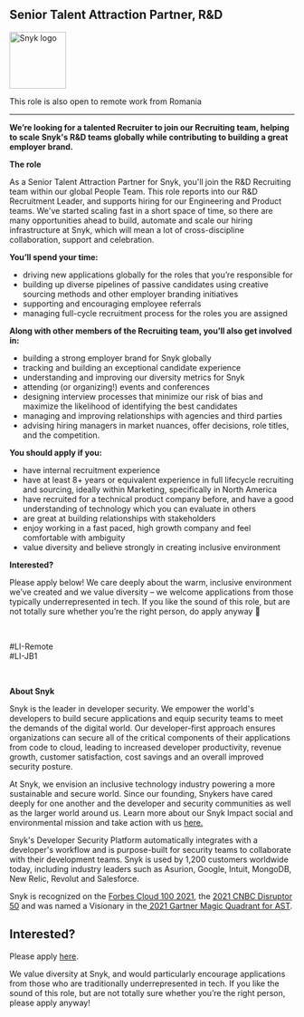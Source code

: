 Senior Talent Attraction Partner, R&D
---

<img src="https://res.cloudinary.com/snyk/image/upload/v1537345894/press-kit/brand/logo-black.png" width="100" alt="Snyk logo" />

<p>This role is also open to remote work from Romania</p>
<hr>
<p><strong>We’re looking for a talented Recruiter to join our Recruiting team, helping to scale Snyk's R&amp;D teams globally while contributing to building a great employer brand.</strong></p>
<p><strong>The role</strong></p>
<p>As a Senior Talent Attraction Partner for Snyk, you'll join the R&amp;D Recruiting team within our global People Team. This role reports into our R&amp;D Recruitment Leader, and supports hiring for our Engineering and Product teams. We've started scaling fast in a short space of time, so there are many opportunities ahead to build, automate and scale our hiring infrastructure at Snyk, which will mean a lot of cross-discipline collaboration, support and celebration.&nbsp;&nbsp;</p>
<p><strong>You’ll spend your time:</strong></p>
<ul>
<li>driving new applications globally for the roles that you’re responsible for</li>
<li>building up diverse pipelines of passive candidates using creative sourcing methods and other employer branding initiatives</li>
<li>supporting and encouraging employee referrals&nbsp;</li>
<li>managing full-cycle recruitment process for the roles you are assigned</li>
</ul>
<p><strong>Along with other members of the Recruiting team, you’ll also get involved in:</strong></p>
<ul>
<li>building a strong employer brand for Snyk globally</li>
<li>tracking and building an exceptional candidate experience</li>
<li>understanding and improving our diversity metrics for Snyk</li>
<li>attending (or organizing!) events and conferences</li>
<li>designing interview processes that minimize our risk of bias and maximize the likelihood of identifying the best candidates</li>
<li>managing and improving relationships with agencies and third parties</li>
<li>advising hiring managers in market nuances, offer decisions, role titles, and the competition.</li>
</ul>
<p><strong>You should apply if you:</strong></p>
<ul>
<li>have internal recruitment experience&nbsp;</li>
<li>have at least 8+ years or equivalent experience in full lifecycle recruiting and sourcing, ideally within Marketing, specifically in North America</li>
<li>have recruited for a technical product company before, and have a good understanding of technology which you can evaluate in others</li>
<li>are great at building relationships with stakeholders</li>
<li>enjoy working in a fast paced, high growth company and feel comfortable with ambiguity</li>
<li>value diversity and believe strongly in creating inclusive environment</li>
</ul>
<p><strong>Interested?</strong></p>
<p>Please apply below! We care deeply about the warm, inclusive environment we’ve created and we value diversity – we welcome applications from those typically underrepresented in tech. If you like the sound of this role, but are not totally sure whether you’re the right person, do apply anyway 🙂</p>
<p>&nbsp;</p>
<p><span style="font-weight: 400;">#LI-Remote<br>#LI-JB1</span></p>
<p>&nbsp;</p><div class="content-conclusion"><p><strong>About Snyk</strong></p>
<p><span style="font-weight: 400;">Snyk is the leader in developer security. We empower the world's developers to build secure applications and equip security teams to meet the demands of the digital world. Our developer-first approach ensures organizations can secure all of the critical components of their applications from code to cloud, leading to increased developer productivity, revenue growth, customer satisfaction, cost savings and an overall improved security posture.&nbsp;</span></p>
<p><span style="font-weight: 400;">At Snyk, we envision an inclusive technology industry powering a more sustainable and secure world.</span> <span style="font-weight: 400;">Since our founding, Snykers have cared deeply for one another and the developer and security communities as well as the larger world around us. Learn more about our Snyk Impact social and environmental mission and take action with us </span><a href="https://snyk.io/about/snyk-impact/"><span style="font-weight: 400;">here.</span></a></p>
<p><span style="font-weight: 400;">Snyk's Developer Security Platform automatically integrates with a developer's workflow and is purpose-built for security teams to collaborate with their development teams. Snyk is used by 1,200 customers worldwide today, including industry leaders such as Asurion, Google, Intuit, MongoDB, New Relic, Revolut and Salesforce.</span></p>
<p><span style="font-weight: 400;">Snyk is recognized on the </span><a href="https://www.forbes.com/cloud100/#6f24b5ba5f94"><span style="font-weight: 400;">Forbes Cloud 100 2021</span></a><span style="font-weight: 400;">, the </span><a href="https://www.cnbc.com/2021/05/25/these-are-the-2021-cnbc-disruptor-50-companies.html"><span style="font-weight: 400;">2021 CNBC Disruptor 50</span></a><span style="font-weight: 400;"> and was named a Visionary in the</span><a href="https://snyk.io/blog/snyk-visionary-2021-gartner-magic-quadrant-for-ast/"><span style="font-weight: 400;"> 2021 Gartner Magic Quadrant for AST</span></a><span style="font-weight: 400;">.</span></p></div>

Interested?
---

Please apply [here](https://boards.greenhouse.io/snyk/jobs/5775151002#app).

We value diversity at Snyk, and would particularly encourage applications from those who are traditionally underrepresented in tech.
If you like the sound of this role, but are not totally sure whether you’re the right person, please apply anyway!
